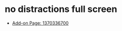 # no distractions full screen

* [Add-on Page: 1370336700](https://ankiweb.net/shared/info/1370336700)

